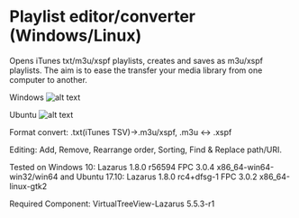 # Playlist editor/converter (Windows/Linux)
Opens iTunes txt/m3u/xspf playlists, creates and saves as m3u/xspf playlists. The aim is to ease the transfer your media library from one computer to another.

Windows
![alt text](https://github.com/torumyax/Playlist-editor/blob/master/files/bin/PlaylistEditorScreenshot1.png?raw=true)

Ubuntu
![alt text](https://github.com/torumyax/Playlist-editor/blob/master/files/bin/PlaylistEditorScreenshot2.png?raw=true)


Format convert:
.txt(iTunes TSV)->.m3u/xspf,
.m3u <-> .xspf

Editing:
Add, Remove, Rearrange order, Sorting, Find & Replace path/URI.


Tested on Windows 10: Lazarus 1.8.0 r56594 FPC 3.0.4 x86_64-win64-win32/win64 and Ubuntu 17.10: Lazarus 1.8.0 rc4+dfsg-1 FPC 3.0.2 x86_64-linux-gtk2

Required Component: VirtualTreeView-Lazarus 5.5.3-r1

